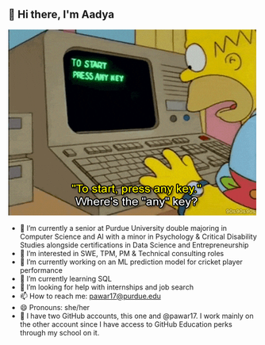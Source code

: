 ## 👋 Hi there, I'm Aadya
 ![Simpsons Gif](assets/Simpsons.gif)
 
- 🌱 I’m currently a senior at Purdue University double majoring in Computer Science and AI with a minor in Psychology & Critical Disability Studies alongside certifications in Data Science and Entrepreneurship
- 👀 I’m interested in SWE, TPM, PM & Technical consulting roles
- 🔭 I’m currently working on an ML prediction model for cricket player performance
- 🌱 I’m currently learning SQL
- 🤔 I’m looking for help with internships and job search
- 📫 How to reach me: pawar17@purdue.edu
- 😄 Pronouns: she/her
- 🤖 I have two GitHub accounts, this one and @pawar17. I work mainly on the other account since I have access to GitHub Education perks through my school on it.

<!--
**pawar17/pawar17** is a ✨ _special_ ✨ repository because its `README.md` (this file) appears on your GitHub profile.

Here are some ideas to get you started:

-->
